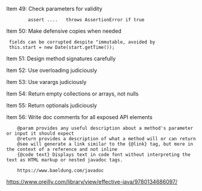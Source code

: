 
Item 49: Check parameters for validity

            assert ....   throws AssertionError if true


Item 50: Make defensive copies when needed

     fields can be corrupted despite "immutable, avoided by
     this.start = new Date(start.getTime());

Item 51: Design method signatures carefully

Item 52: Use overloading judiciously

Item 53: Use varargs judiciously

Item 54: Return empty collections or arrays, not nulls

Item 55: Return optionals judiciously

Item 56: Write doc comments for all exposed API elements

        @param provides any useful description about a method's parameter or input it should expect
        @return provides a description of what a method will or can return
        @see will generate a link similar to the {@link} tag, but more in the context of a reference and not inline
        {@code text} Displays text in code font without interpreting the text as HTML markup or nested javadoc tags.

        https://www.baeldung.com/javadoc



https://www.oreilly.com/library/view/effective-java/9780134686097/
